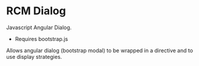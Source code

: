 RCM Dialog
===========

Javascript Angular Dialog.

- Requires bootstrap.js

Allows angular dialog (bootstrap modal) to be wrapped in a directive and to use 
display strategies.
